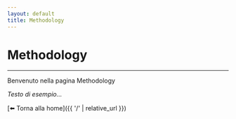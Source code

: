 ```yaml
---
layout: default
title: Methodology
---
```


# Methodology


---
Benvenuto nella pagina Methodology

_Testo di esempio…_

[⬅️ Torna alla home]({{ '/' | relative_url }})

